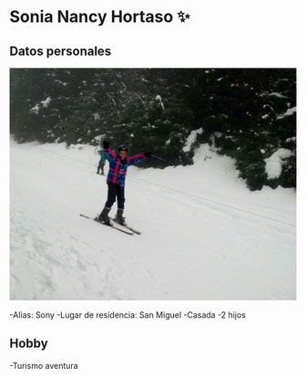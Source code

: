 # Sonia Nancy Hortaso :sparkles:
## Datos personales

![Esta soy yo](./img/yo.jpg)

-Alias: Sony
-Lugar de residencia: San Miguel
-Casada
-2 hijos

## Hobby
-Turismo aventura
